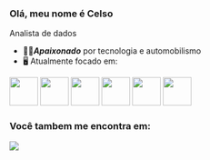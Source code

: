 ### Olá, meu nome é Celso
Analista de dados

- 🧗🏼***Apaixonado*** por tecnologia e automobilismo
- 🖥️ Atualmente focado em:
<div display="inline">
  <img width="50" height="50" src="https://cdn.jsdelivr.net/gh/devicons/devicon@latest/icons/python/python-original.svg" />
  <img width="50" height="50" src="https://cdn.jsdelivr.net/gh/devicons/devicon@latest/icons/pandas/pandas-original.svg" />
  <img width="50" height="50" src="https://cdn.jsdelivr.net/gh/devicons/devicon@latest/icons/numpy/numpy-original-wordmark.svg" />
  <img width="50" height="50" src="https://cdn.jsdelivr.net/gh/devicons/devicon@latest/icons/linux/linux-original.svg" />
  <img width="50" height="50" src="https://cdn.jsdelivr.net/gh/devicons/devicon@latest/icons/postgresql/postgresql-original.svg" />
  <img width="50" height="50" src="https://cdn.jsdelivr.net/gh/devicons/devicon@latest/icons/mysql/mysql-original-wordmark.svg" />
          
  
</div>

### Você tambem me encontra em:
<a href="https://www.linkedin.com/in/celso-gimenez/">
  <img src="https://img.shields.io/badge/LinkedIn-0077B5?style=for-the-badge&logo=linkedin&logoColor=white" />
</a>


